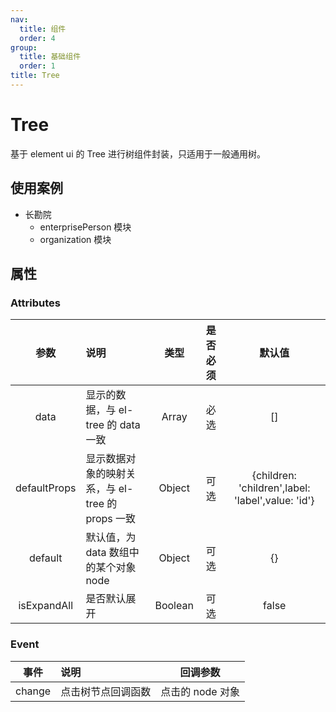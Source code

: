 ```yaml
---
nav:
  title: 组件
  order: 4
group:
  title: 基础组件
  order: 1
title: Tree
---
```


# Tree

基于 element ui 的 Tree 进行树组件封装，只适用于一般通用树。

## 使用案例

- 长勘院
  - enterprisePerson 模块
  - organization 模块

## 属性

### Attributes

|     参数     | 说明                                             |  类型   | 是否必须 |                      默认值                       |
| :----------: | :----------------------------------------------- | :-----: | :------: | :-----------------------------------------------: |
|     data     | 显示的数据，与 el-tree 的 data 一致              |  Array  |   必选   |                        []                         |
| defaultProps | 显示数据对象的映射关系，与 el-tree 的 props 一致 | Object  |   可选   | {children: 'children',label: 'label',value: 'id'} |
|   default    | 默认值，为 data 数组中的某个对象 node            | Object  |   可选   |                        {}                         |
| isExpandAll  | 是否默认展开                                     | Boolean |   可选   |                       false                       |

### Event

|  事件  | 说明               |     回调参数     |
| :----: | :----------------- | :--------------: |
| change | 点击树节点回调函数 | 点击的 node 对象 |
